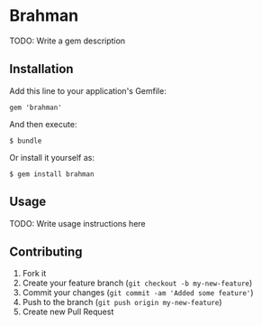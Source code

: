 # Brahman

TODO: Write a gem description

## Installation

Add this line to your application's Gemfile:

    gem 'brahman'

And then execute:

    $ bundle

Or install it yourself as:

    $ gem install brahman

## Usage

TODO: Write usage instructions here

## Contributing

1. Fork it
2. Create your feature branch (`git checkout -b my-new-feature`)
3. Commit your changes (`git commit -am 'Added some feature'`)
4. Push to the branch (`git push origin my-new-feature`)
5. Create new Pull Request
